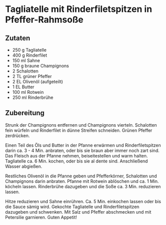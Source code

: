 # Tagliatelle mit Rinderfiletspitzen in Pfeffer-Rahmsoße

## Zutaten

- 250 g Tagliatelle
- 400 g Rinderfilet
- 150 ml Sahne
- 150 g braune Champignons
- 2 Schalotten
- 2 TL grüner Pfeffer
- 2 EL Olivenöl (aufgeteilt)
- 1 EL Butter
- 100 ml Rotwein
- 250 ml Rinderbrühe

## Zubereitung

Strunk der Champignons entfernen und Champignons vierteln. Schalotten fein würfeln und Rinderfilet in dünne Streifen schneiden. Grünen Pfeffer zerdrücken.

Einen Teil des Öls und Butter in der Pfanne erwärmen und Rinderfiletspitzen darin ca. 3 - 4 Min. anbraten, oder bis sie braun aber immer noch zart sind. Das Fleisch aus der Pfanne nehmen, beiseitestellen und warm halten. Tagliatelle ca. 6 Min. kochen, oder bis sie al dente sind. Anschließend Wasser abgießen.

Restliches Olivenöl in die Pfanne geben und Pfefferkörner, Schalotten und Champignons darin anbraten. Pfanne mit Rotwein ablöschen und ca. 1 Min. köcheln lassen. Rinderbrühe dazugeben und die Soße ca. 3 Min. reduzieren lassen.

Hitze reduzieren und Sahne einrühren. Ca. 5 Min. einkochen lassen oder bis die Sauce sämig wird. Gekochte Tagliatelle und Rinderfiletspitzen dazugeben und schwenken. Mit Salz und Pfeffer abschmecken und mit Petersilie garnieren. Guten Appetit!
